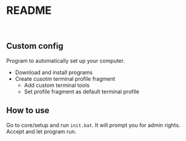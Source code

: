 # README

<br>

## Custom config

Program to automatically set up your computer.

* Download and install programs
* Create cusotm terminal profile fragment
    * Add custom terminal tools
    * Set profile fragment as default terminal profile

## How to use

Go to core/setup and run ``init.bat``.
It will prompt you for admin rights. Accept and let program run.

